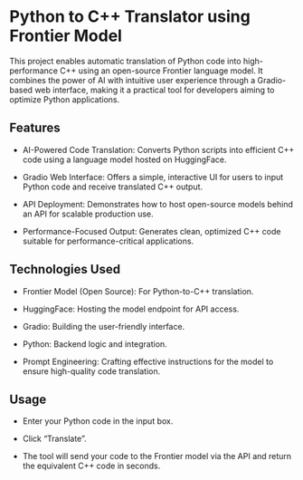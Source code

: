 # Python to C++ Translator using Frontier Model

This project enables automatic translation of Python code into high-performance C++ using an open-source Frontier language model. It combines the power of AI with intuitive user experience through a Gradio-based web interface, making it a practical tool for developers aiming to optimize Python applications.

## Features

+ AI-Powered Code Translation: Converts Python scripts into efficient C++ code using a language model hosted on HuggingFace.

+ Gradio Web Interface: Offers a simple, interactive UI for users to input Python code and receive translated C++ output.

+ API Deployment: Demonstrates how to host open-source models behind an API for scalable production use.

+ Performance-Focused Output: Generates clean, optimized C++ code suitable for performance-critical applications.

## Technologies Used

+ Frontier Model (Open Source): For Python-to-C++ translation.

+ HuggingFace: Hosting the model endpoint for API access.

+ Gradio: Building the user-friendly interface.

+ Python: Backend logic and integration.

+ Prompt Engineering: Crafting effective instructions for the model to ensure high-quality code translation.

## Usage

+ Enter your Python code in the input box.

+ Click “Translate”.

+ The tool will send your code to the Frontier model via the API and return the equivalent C++ code in seconds.


